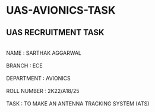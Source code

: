 # UAS-AVIONICS-TASK
## UAS RECRUITMENT TASK
<br> NAME : SARTHAK AGGARWAL </br>
<br> BRANCH : ECE </br>
<br> DEPARTMENT : AVIONICS </br>
<br> ROLL NUMBER : 2K22/A18/25 </br>
<br> TASK : TO MAKE AN ANTENNA TRACKING SYSTEM (ATS) </br>
